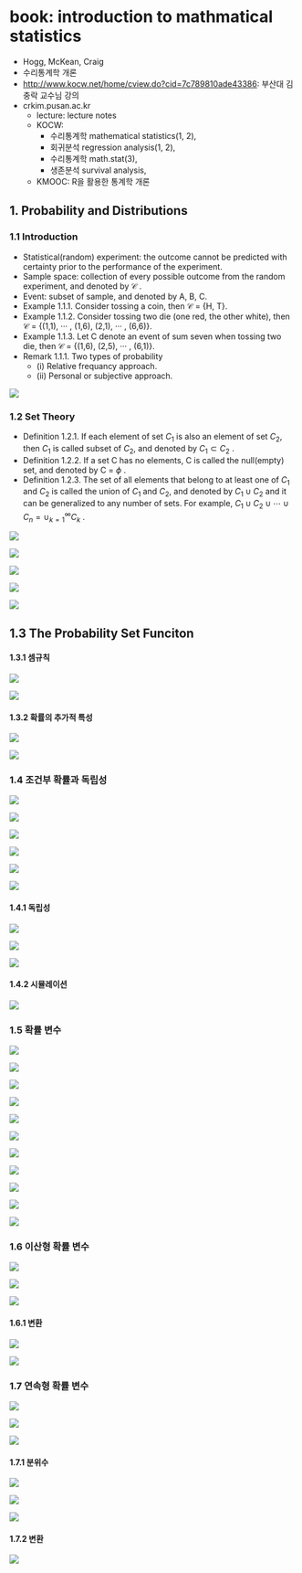 # book: introduction to mathmatical statistics
- Hogg, McKean, Craig
- 수리통계학 개론
- http://www.kocw.net/home/cview.do?cid=7c789810ade43386: 부산대 김충락 교수님 강의
- crkim.pusan.ac.kr
    + lecture: lecture notes
    + KOCW:
        * 수리통계학 mathematical statistics(1, 2), 
        * 회귀분석 regression analysis(1, 2), 
        * 수리통계학 math.stat(3), 
        * 생존분석 survival analysis, 
    + KMOOC: R을 활용한 통계학 개론

## 1. Probability and Distributions

### 1.1 Introduction

- Statistical(random) experiment: the outcome cannot be predicted with certainty prior to the performance of the experiment.
- Sample space: collection of every possible outcome from the random experiment, and denoted by $\mathscr{C}$ .
- Event: subset of sample, and denoted by A, B, C.
- Example 1.1.1. Consider tossing a coin, then $\mathscr{C}$ = {H, T}.
- Example 1.1.2. Consider tossing two die (one red, the other white), then $\mathscr{C}$ = {(1,1), ··· , (1,6), (2,1), ··· , (6,6)}.
- Example 1.1.3. Let C denote an event of sum seven when tossing two die, then $\mathscr{C}$ = {(1,6), (2,5), ··· , (6,1)}.
- Remark 1.1.1. Two types of probability 
    + (i) Relative frequancy approach.
    + (ii) Personal or subjective approach.

![](./img/2022-08-03-02.jpg)

### 1.2 Set Theory

- Definition 1.2.1. If each element of set $C_1$ is also an element of set $C_2$, then $C_1$ is called subset of $C_2$, and denoted by $C_1 \subset C_2$ .
- Definition 1.2.2. If a set C has no elements, C is called the null(empty) set, and denoted by C = $\phi$ .
- Definition 1.2.3. The set of all elements that belong to at least one of $C_1$ and $C_2$ is called the union of $C_1$ and $C_2$, and denoted by $C_1 \cup C_2$ and it can be generalized to any number of sets. For example, $C_1 \cup C_2 \cup \cdots \cup C_n = \cup_{k=1}^{\infty}C_k$ .

![](./img/2022-08-03-03.jpg)

![](./img/2022-08-03-04.jpg)

![](./img/2022-08-04-02.jpg)

![](./img/2022-08-04-03.jpg)

![](./img/2022-08-05-02.jpg)

## 1.3 The Probability Set Funciton

#### 1.3.1 셈규칙

![](./img/2022-08-05-03.jpg)

![](./img/2022-08-05-04.jpg)

#### 1.3.2 확률의 추가적 특성

![](./img/2022-08-05-05.jpg)

![](./img/2022-08-08-17.jpg)

### 1.4 조건부 확률과 독립성

![](./img/2022-08-08-18.jpg)

![](./img/2022-08-09-17.jpg)

![](./img/2022-08-09-18.jpg)

![](./img/2022-08-09-19.jpg)

![](./img/2022-08-11-07.jpg)

![](./img/2022-08-12-03.jpg)

#### 1.4.1 독립성

![](./img/2022-08-13-00.jpg)

![](./img/2022-08-13-04.jpg)

![](./img/2022-08-13-05.jpg)

#### 1.4.2 시뮬레이션

![](./img/2022-08-13-06.jpg)

### 1.5 확률 변수

![](./img/2022-08-13-07.jpg)

![](./img/2022-08-13-08.jpg)

![](./img/2022-08-15-00.jpg)

![](./img/2022-08-15-01.jpg)

![](./img/2022-08-15-02.jpg)

![](./img/2022-08-15-03.jpg)

![](./img/2022-08-15-04.jpg)

![](./img/2022-08-15-05.jpg)

![](./img/2022-08-15-06.jpg)

![](./img/2022-08-15-07.jpg)

![](./img/2022-08-15-08.jpg)

### 1.6 이산형 확률 변수

![](./img/2022-08-15-09.jpg)

![](./img/2022-08-15-10.jpg)

![](./img/2022-08-15-11.jpg)

#### 1.6.1 변환

![](./img/2022-08-16-07.jpg)

![](./img/2022-08-16-08.jpg)

### 1.7 연속형 확률 변수

![](./img/2022-08-17-03.jpg)

![](./img/2022-08-22-14.jpg)

![](./img/2022-08-29-00.jpg)

#### 1.7.1 분위수

![](./img/2022-08-29-01.jpg)

![](./img/2022-08-29-02.jpg)

![](./img/2022-08-29-03.jpg)

#### 1.7.2 변환

![](./img/2022-08-30-21.jpg)